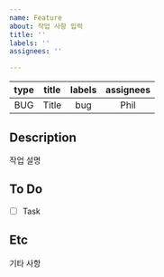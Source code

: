 ```yaml
---
name: Feature
about: 작업 사항 입력
title: ''
labels: ''
assignees: ''

---
```


|type|title|labels|assignees|
|:------:|:---:|:--:|:--:|
|BUG|Title|bug|Phil|

## Description
작업 설명

## To Do
- [ ] Task

## Etc
기타 사항
